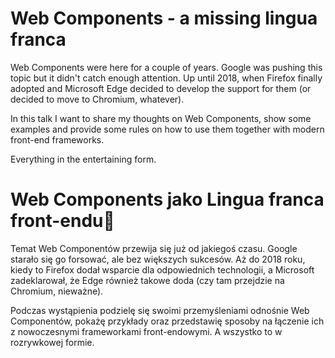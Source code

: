 # Web Components - a missing lingua franca

Web Components were here for a couple of years. Google was pushing this topic but it didn't catch enough attention. Up until 2018, when Firefox finally adopted and Microsoft Edge decided to develop the support for them (or decided to move to Chromium, whatever).

In this talk I want to share my thoughts on Web Components, show some examples and provide some rules on how to use them together with modern front-end frameworks.

Everything in the entertaining form.

# Web Components jako Lingua franca front-endu

Temat Web Componentów przewija się już od jakiegoś czasu. Google starało się go forsować, ale bez większych sukcesów. Aż do 2018 roku, kiedy to Firefox dodał wsparcie dla odpowiednich technologii, a Microsoft zadeklarował, że Edge również takowe doda (czy tam przejdzie na Chromium, nieważne). 

Podczas wystąpienia podzielę się swoimi przemyśleniami odnośnie Web Componentów, pokażę przykłady oraz przedstawię sposoby na łączenie ich z nowoczesnymi frameworkami front-endowymi. A wszystko to w rozrywkowej formie.

